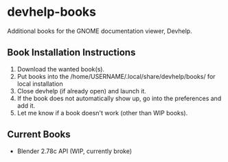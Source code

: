 # devhelp-books
Additional books for the GNOME documentation viewer, Devhelp.

## Book Installation Instructions ##
1. Download the wanted book(s).
2. Put books into the /home/USERNAME/.local/share/devhelp/books/ for local installation
3. Close devhelp (if already open) and launch it.
4. If the book does not automatically show up, go into the preferences and add it.
5. Let me know if a book doesn't work (other than WIP books).

## Current Books ##
* Blender 2.78c API (WIP, currently broke)
